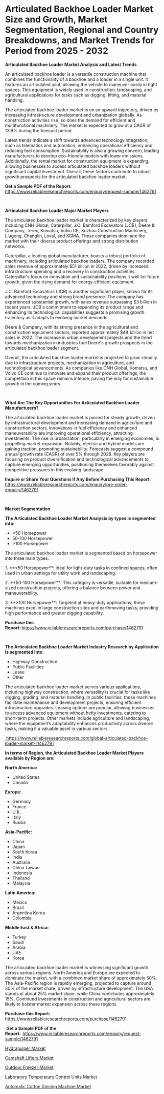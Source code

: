<p><h1>Articulated Backhoe Loader Market Size and Growth, Market Segmentation, Regional and Country Breakdowns, and Market Trends for Period from 2025 -  2032</h1></p><p><strong>Articulated Backhoe Loader Market Analysis and Latest Trends</strong></p>
<p><p>An articulated backhoe loader is a versatile construction machine that combines the functionality of a backhoe and a loader in a single unit. It features an articulated joint, allowing the vehicle to maneuver easily in tight spaces. This equipment is widely used in construction, landscaping, and agricultural applications for tasks such as digging, lifting, and material handling.</p><p>The articulated backhoe loader market is on an upward trajectory, driven by increasing infrastructure development and urbanization globally. As construction activities rise, so does the demand for efficient and multifunctional machinery. The market is expected to grow at a CAGR of 13.8% during the forecast period. </p><p>Latest trends indicate a shift towards advanced technology integration, such as telematics and automation, enhancing operational efficiency and reducing fuel consumption. Sustainability is also a growing concern, leading manufacturers to develop eco-friendly models with lower emissions. Additionally, the rental market for construction equipment is expanding, allowing businesses to access articulated backhoe loaders without significant capital investment. Overall, these factors contribute to robust growth prospects for the articulated backhoe loader market.</p></p>
<p><strong>Get a Sample PDF of the Report:&nbsp;</strong> <a href="https://www.reliableresearchreports.com/enquiry/request-sample/1462791?utm_campaign=34&utm_medium=2&utm_source=Github&utm_content=ia&utm_term=18022025&utm_id=articulated-backhoe-loader">https://www.reliableresearchreports.com/enquiry/request-sample/1462791</a></p>
<p>&nbsp;</p>
<p><strong>Articulated Backhoe Loader Major Market Players</strong></p>
<p><p>The articulated backhoe loader market is characterized by key players including CNH Global, Caterpillar, J.C. Bamford Excavators (JCB), Deere & Company, Terex, Komatsu, Volvo CE, Xuzhou Construction Machinery, Liugong, Changlin, Loval, and XGMA. These companies dominate the market with their diverse product offerings and strong distribution networks.</p><p>Caterpillar, a leading global manufacturer, boasts a robust portfolio of machinery, including articulated backhoe loaders. The company recorded sales revenue of approximately $51 billion in 2022, driven by increased infrastructure spending and a recovery in construction activities. Caterpillar's focus on innovation and sustainability positions it well for future growth, given the rising demand for energy-efficient equipment.</p><p>J.C. Bamford Excavators (JCB) is another significant player, known for its advanced technology and strong brand presence. The company has experienced substantial growth, with sales revenue surpassing $3 billion in recent years. JCB's commitment to expanding its product range and enhancing its technological capabilities suggests a promising growth trajectory as it adapts to evolving market demands.</p><p>Deere & Company, with its strong presence in the agricultural and construction equipment sectors, reported approximately $44 billion in net sales in 2022. The increase in urban development projects and the trend towards mechanization in industries fuel Deere's growth prospects in the articulated backhoe loader segment.</p><p>Overall, the articulated backhoe loader market is projected to grow steadily due to infrastructure projects, mechanization in agriculture, and technological advancements. As companies like CNH Global, Komatsu, and Volvo CE continue to innovate and expand their product offerings, the competition in this space remains intense, paving the way for sustainable growth in the coming years.</p></p>
<p>&nbsp;</p>
<p><strong>What Are The Key Opportunities For Articulated Backhoe Loader Manufacturers?</strong></p>
<p><p>The articulated backhoe loader market is poised for steady growth, driven by infrastructural development and increasing demand in agriculture and construction sectors. Innovations in fuel efficiency and enhanced maneuverability are improving operational efficiency, attracting investments. The rise in urbanization, particularly in emerging economies, is propelling market expansion. Notably, electric and hybrid models are gaining traction, promoting sustainability. Forecasts suggest a compound annual growth rate (CAGR) of over 5% through 2028. Key players are focusing on product diversification and technological advancements to capture emerging opportunities, positioning themselves favorably against competitive pressures in this evolving landscape.</p></p>
<p><strong>Inquire or Share Your Questions If Any Before Purchasing This Report:</strong> <a href="https://www.reliableresearchreports.com/enquiry/pre-order-enquiry/1462791?utm_campaign=34&utm_medium=2&utm_source=Github&utm_content=ia&utm_term=18022025&utm_id=articulated-backhoe-loader">https://www.reliableresearchreports.com/enquiry/pre-order-enquiry/1462791</a></p>
<p>&nbsp;</p>
<p><strong>Market Segmentation</strong></p>
<p><strong>The Articulated Backhoe Loader Market Analysis by types is segmented into:</strong></p>
<p><ul><li><50 Horsepower</li><li>50-100 Horsepower</li><li>>100 Horsepower</li></ul></p>
<p><p>The articulated backhoe loader market is segmented based on horsepower into three main types: </p><p>1. **<50 Horsepower**: Ideal for light-duty tasks in confined spaces, often used in urban settings for utility work and landscaping. </p><p>2. **50-100 Horsepower**: This category is versatile, suitable for medium-sized construction projects, offering a balance between power and maneuverability. </p><p>3. **>100 Horsepower**: Targeted at heavy-duty applications, these machines excel in large construction sites and earthmoving tasks, providing high performance and greater digging capability.</p></p>
<p><strong>Purchase this Report:&nbsp;</strong><a href="https://www.reliableresearchreports.com/purchase/1462791?utm_campaign=34&utm_medium=2&utm_source=Github&utm_content=ia&utm_term=18022025&utm_id=articulated-backhoe-loader">https://www.reliableresearchreports.com/purchase/1462791</a></p>
<p>&nbsp;</p>
<p><strong>The Articulated Backhoe Loader Market Industry Research by Application is segmented into:</strong></p>
<p><ul><li>Highway Construction</li><li>Public Facilities</li><li>Lease</li><li>Other</li></ul></p>
<p><p>The articulated backhoe loader market serves various applications, including highway construction, where versatility is crucial for tasks like digging, grading, and material handling. In public facilities, these machines facilitate maintenance and development projects, ensuring efficient infrastructure upgrades. Leasing options are popular, allowing businesses to access advanced equipment without hefty investments, catering to short-term projects. Other markets include agriculture and landscaping, where the equipment’s adaptability enhances productivity across diverse tasks, making it a valuable asset in various sectors.</p></p>
<p><a href="https://www.reliableresearchreports.com/global-articulated-backhoe-loader-market-r1462791?utm_campaign=34&utm_medium=2&utm_source=Github&utm_content=ia&utm_term=18022025&utm_id=articulated-backhoe-loader">&nbsp;https://www.reliableresearchreports.com/global-articulated-backhoe-loader-market-r1462791</a></p>
<p><strong>In terms of Region, the Articulated Backhoe Loader Market Players available by Region are:</strong></p>
<p>
    <p> <strong> North America: </strong>
        <ul>
            <li>United States</li>
            <li>Canada</li>
        </ul>
        </p> 
    <p> <strong> Europe: </strong>
        <ul>
            <li>Germany</li>
            <li>France</li>
            <li>U.K.</li>
            <li>Italy</li>
            <li>Russia</li>
        </ul>
        </p> 
    <p> <strong> Asia-Pacific: </strong>
        <ul>
            <li>China</li>
            <li>Japan</li>
            <li>South Korea</li>
            <li>India</li>
            <li>Australia</li>
            <li>China Taiwan</li>
            <li>Indonesia</li>
            <li>Thailand</li>
            <li>Malaysia</li>
        </ul>
        </p> 
    <p> <strong> Latin America: </strong>
        <ul>
            <li>Mexico</li>
            <li>Brazil</li>
            <li>Argentina Korea</li>
            <li>Colombia</li>
        </ul>
        </p> 
    <p> <strong> Middle East & Africa: </strong>
        <ul>
            <li>Turkey</li>
            <li>Saudi</li>
            <li>Arabia</li>
            <li>UAE</li>
            <li>Korea</li>
        </ul>
    </p>
    </p>
<p><p>The articulated backhoe loader market is witnessing significant growth across various regions. North America and Europe are expected to dominate the market, with a combined market share of approximately 50%. The Asia-Pacific region is rapidly emerging, projected to capture around 30% of the market share, driven by infrastructure development. The USA stands at about 25% market share, while China contributes approximately 15%. Continued investments in construction and agricultural sectors are likely to bolster market expansion across these regions.</p></p>
<p><strong>Purchase this Report: </strong><a href="https://www.reliableresearchreports.com/purchase/1462791?utm_campaign=34&utm_medium=2&utm_source=Github&utm_content=ia&utm_term=18022025&utm_id=articulated-backhoe-loader">https://www.reliableresearchreports.com/purchase/1462791</a></p>
<p>&nbsp;<strong>Get a Sample PDF of the Report:&nbsp;&nbsp;</strong><a href="https://www.reliableresearchreports.com/enquiry/request-sample/1462791?utm_campaign=34&utm_medium=2&utm_source=Github&utm_content=ia&utm_term=18022025&utm_id=articulated-backhoe-loader">https://www.reliableresearchreports.com/enquiry/request-sample/1462791</a></p>
<p><strong></strong></p>
<p><p><a href="https://github.com/xanaanenkaly/Market-Research-Report-List-1/blob/main/hydrapulper-market.md?utm_campaign=34&utm_medium=2&utm_source=Github&utm_content=ia&utm_term=18022025&utm_id=articulated-backhoe-loader">Hydrapulper Market</a></p><p><a href="https://github.com/alasmyayock/Market-Research-Report-List-1/blob/main/camshaft-lifters-market.md?utm_campaign=34&utm_medium=2&utm_source=Github&utm_content=ia&utm_term=18022025&utm_id=articulated-backhoe-loader">Camshaft Lifters Market</a></p><p><a href="https://github.com/memorirummy/Market-Research-Report-List-1/blob/main/outdoor-freezer-market.md?utm_campaign=34&utm_medium=2&utm_source=Github&utm_content=ia&utm_term=18022025&utm_id=articulated-backhoe-loader">Outdoor Freezer Market</a></p><p><a href="https://github.com/phumlaaijem/Market-Research-Report-List-1/blob/main/laboratory-temperature-control-units-market.md?utm_campaign=34&utm_medium=2&utm_source=Github&utm_content=ia&utm_term=18022025&utm_id=articulated-backhoe-loader">Laboratory Temperature Control Units Market</a></p><p><a href="https://github.com/eusoffyhanty/Market-Research-Report-List-1/blob/main/automatic-cotton-ginning-machine-market.md?utm_campaign=34&utm_medium=2&utm_source=Github&utm_content=ia&utm_term=18022025&utm_id=articulated-backhoe-loader">Automatic Cotton Ginning Machine Market</a></p></p>